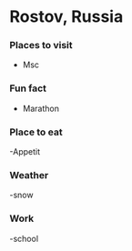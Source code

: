 # Rostov, Russia

### Places to visit
- Msc

### Fun fact
- Marathon  

### Place to eat
-Appetit

### Weather
-snow

### Work
-school
